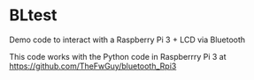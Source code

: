 # BLtest
Demo code to interact with a Raspberry Pi 3 + LCD via Bluetooth

This code works with the Python code in Raspberrry Pi 3 at https://github.com/TheFwGuy/bluetooth_Rpi3
